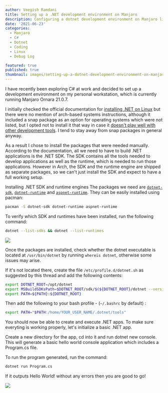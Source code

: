 ```yaml
---
author: Veegish Ramdani
title: Setting up a .NET development environment on Manjaro
description: Configuring a dotnet development environment on Manjaro linux
date: '2021-06-23'
categories:
  - Manjaro
  - C#
  - Dotnet
  - Coding
  - Linux
  - Debug Log

featured: true
published: true
thumbnail: images/setting-up-a-dotnet-development-environment-on-manjaro/thumbnail.jpg
---
```


<script>
    import Image from 'svimg/Image.svelte';
    import ImageCaption from './image-caption.svelte';
</script>

I have recently been exploring C# at work and decided to set up a development environment on my personal workstation, which is currently running Manjaro Ornara 21.0.7.

I initially checked the official documentation for [installing .NET on Linux](https://docs.microsoft.com/en-us/dotnet/core/install/linux) but there were no mention of arch-based systems instructions, although it included a snap package as an option for operating systems which were not listed, but I opted not to install it that way in case it [doesn't play well with other development tools](https://github.com/OmniSharp/omnisharp-vscode/issues/3077). I tend to stay away from snap packages in general anyway.

As a result I chose to install the packages that were needed manually. According to the documentation, all we need to have to build .NET applications is the .NET SDK. The SDK contains all the tools needed to develop applications as well as the runtime, which is needed to run those applications. However in Arch, the SDK and the runtime engine are shipped as separate packages, so we can't just install the SDK and expect to have a full working setup.

Installing .NET SDK and runtime engines
The packages we need are [`dotnet-sdk`](https://archlinux.org/packages/community/x86_64/dotnet-sdk/), [`dotnet-runtime`](https://archlinux.org/packages/community/x86_64/dotnet-runtime/) and [`aspnet-runtime`](https://archlinux.org/packages/community/x86_64/aspnet-runtime/). They can be easily installed using pacman:

```bash
pacman -S dotnet-sdk dotnet-runtime aspnet-runtime
```

To verify which SDK and runtimes have been installed, run the following command:

```bash
dotnet --list-sdks && dotnet --list-runtimes
```

<ImageCaption>
  <Image class="inline-basic-image" src="images/setting-up-a-dotnet-development-environment-on-manjaro/setting-up-a-dotnet-development-environment-on-manjaro-screenshot-1.png" />
</ImageCaption>

Once the packages are installed, check whether the dotnet executable is located at `/usr/bin/dotnet` by running `whereis dotnet`, otherwise some issues may arise.

If it's not located there, create the file `/etc/profile.d/dotnet.sh` as suggested by this thread and add the following contents:

```bash
export DOTNET_ROOT=/opt/dotnet
export MSBuildSDKsPath=$DOTNET_ROOT/sdk/$(${DOTNET_ROOT}/dotnet --version)/Sdks
export PATH=${PATH}:${DOTNET_ROOT}
```

Then add the following to your bash profile - (`~/.bashrc` by default) :

```bash
export PATH="$PATH:/home/YOUR_USER_NAME/.dotnet/tools"
```

You should now be able to create and execute .NET apps. To make sure everyting is working properly, let's initialize a basic .NET app.

Create a new directory for the app, cd into it and run dotnet new console. This will generate a basic hello world console application which includes a Program.cs file.

To run the program generated, run the command:

```bash
dotnet run Program.cs
```

If it outputs Hello World! without any errors then you are good to go!

<ImageCaption>
  <Image class="inline-basic-image" src="images/setting-up-a-dotnet-development-environment-on-manjaro/setting-up-a-dotnet-development-environment-on-manjaro-screenshot-2.png" />
</ImageCaption>
